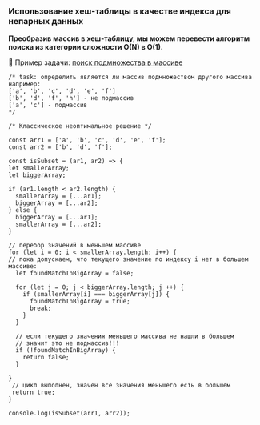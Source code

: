 ### Использование хеш-таблицы в качестве индекса для непарных данных

**Преобразив массив в хеш-таблицу, мы можем перевести алгоритм поиска из категории сложности O(N) в O(1).**

:round_pushpin: Пример задачи: [поиск подмножества в массиве](https://jsfiddle.net/ingavish/5a8rkdoL/1/)

```
/* task: определить является ли массив подмножеством другого массива
например:
['a', 'b', 'c', 'd', 'e', 'f']
['b', 'd', 'f', 'h'] - не подмассив
['a', 'c'] - подмассив
*/

/* Классическоe неоптимальное решение */

const arr1 = ['a', 'b', 'c', 'd', 'e', 'f'];
const arr2 = ['b', 'd', 'f'];

const isSubset = (ar1, ar2) => {
let smallerArray;
let biggerArray;

if (ar1.length < ar2.length) {
  smallerArray = [...ar1];
  biggerArray = [...ar2];
} else {
  biggerArray = [...ar1];
  smallerArray = [...ar2];
}

// перебор значений в меньшем массиве
for (let i = 0; i < smallerArray.length; i++) {
// пока допускаем, что текущего значение по индексу i нет в большем массиве:
  let foundMatchInBigArray = false;
  
  for (let j = 0; j < biggerArray.length; j ++) {
    if (smallerArray[i] === biggerArray[j]) {
      foundMatchInBigArray = true;
      break;
    }
  }
  
  // если текущего значения меньшего массива не нашли в большем
  // значит это не подмассив!!!
  if (!foundMatchInBigArray) {
    return false;
  }
  
}
 // цикл выполнен, значен все значения меньшего есть в большем
 return true;
}

console.log(isSubset(arr1, arr2));
```
